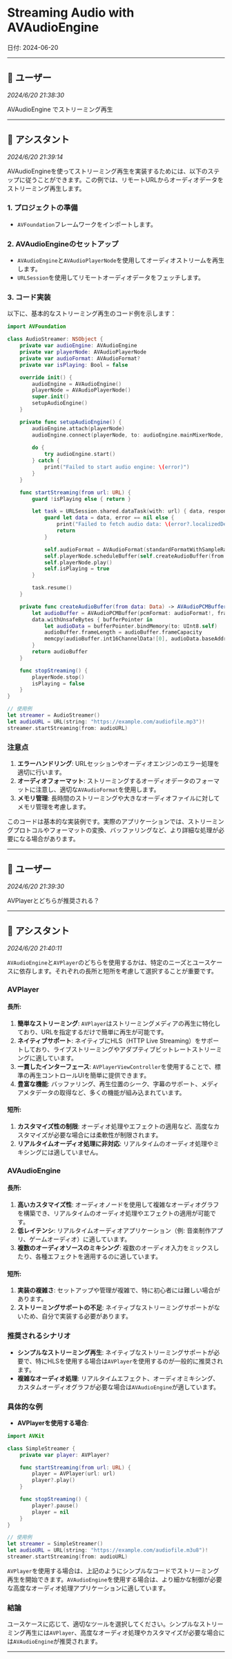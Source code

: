 # Streaming Audio with AVAudioEngine

日付: 2024-06-20

---

## 👤 ユーザー
*2024/6/20 21:38:30*

AVAudioEngine でストリーミング再生

---

## 🤖 アシスタント
*2024/6/20 21:39:14*

AVAudioEngineを使ってストリーミング再生を実装するためには、以下のステップに従うことができます。この例では、リモートURLからオーディオデータをストリーミング再生します。

### 1. プロジェクトの準備
- `AVFoundation`フレームワークをインポートします。

### 2. AVAudioEngineのセットアップ
- `AVAudioEngine`と`AVAudioPlayerNode`を使用してオーディオストリームを再生します。
- `URLSession`を使用してリモートオーディオデータをフェッチします。

### 3. コード実装

以下に、基本的なストリーミング再生のコード例を示します：

```swift
import AVFoundation

class AudioStreamer: NSObject {
    private var audioEngine: AVAudioEngine
    private var playerNode: AVAudioPlayerNode
    private var audioFormat: AVAudioFormat?
    private var isPlaying: Bool = false

    override init() {
        audioEngine = AVAudioEngine()
        playerNode = AVAudioPlayerNode()
        super.init()
        setupAudioEngine()
    }

    private func setupAudioEngine() {
        audioEngine.attach(playerNode)
        audioEngine.connect(playerNode, to: audioEngine.mainMixerNode, format: nil)
        
        do {
            try audioEngine.start()
        } catch {
            print("Failed to start audio engine: \(error)")
        }
    }

    func startStreaming(from url: URL) {
        guard !isPlaying else { return }

        let task = URLSession.shared.dataTask(with: url) { data, response, error in
            guard let data = data, error == nil else {
                print("Failed to fetch audio data: \(error?.localizedDescription ?? "Unknown error")")
                return
            }

            self.audioFormat = AVAudioFormat(standardFormatWithSampleRate: 44100, channels: 2)
            self.playerNode.scheduleBuffer(self.createAudioBuffer(from: data), at: nil, options: .loops, completionHandler: nil)
            self.playerNode.play()
            self.isPlaying = true
        }

        task.resume()
    }

    private func createAudioBuffer(from data: Data) -> AVAudioPCMBuffer {
        let audioBuffer = AVAudioPCMBuffer(pcmFormat: audioFormat!, frameCapacity: AVAudioFrameCount(data.count / Int(audioFormat!.streamDescription.pointee.mBytesPerFrame)))!
        data.withUnsafeBytes { bufferPointer in
            let audioData = bufferPointer.bindMemory(to: UInt8.self)
            audioBuffer.frameLength = audioBuffer.frameCapacity
            memcpy(audioBuffer.int16ChannelData![0], audioData.baseAddress, data.count)
        }
        return audioBuffer
    }

    func stopStreaming() {
        playerNode.stop()
        isPlaying = false
    }
}

// 使用例
let streamer = AudioStreamer()
let audioURL = URL(string: "https://example.com/audiofile.mp3")!
streamer.startStreaming(from: audioURL)
```

### 注意点
1. **エラーハンドリング**: URLセッションやオーディオエンジンのエラー処理を適切に行います。
2. **オーディオフォーマット**: ストリーミングするオーディオデータのフォーマットに注意し、適切な`AVAudioFormat`を使用します。
3. **メモリ管理**: 長時間のストリーミングや大きなオーディオファイルに対してメモリ管理を考慮します。

このコードは基本的な実装例です。実際のアプリケーションでは、ストリーミングプロトコルやフォーマットの変換、バッファリングなど、より詳細な処理が必要になる場合があります。

---

## 👤 ユーザー
*2024/6/20 21:39:30*

AVPlayerとどちらが推奨される？

---

## 🤖 アシスタント
*2024/6/20 21:40:11*

`AVAudioEngine`と`AVPlayer`のどちらを使用するかは、特定のニーズとユースケースに依存します。それぞれの長所と短所を考慮して選択することが重要です。

### AVPlayer
#### 長所:
1. **簡単なストリーミング**: `AVPlayer`はストリーミングメディアの再生に特化しており、URLを指定するだけで簡単に再生が可能です。
2. **ネイティブサポート**: ネイティブにHLS（HTTP Live Streaming）をサポートしており、ライブストリーミングやアダプティブビットレートストリーミングに適しています。
3. **一貫したインターフェース**: `AVPlayerViewController`を使用することで、標準の再生コントロールUIを簡単に提供できます。
4. **豊富な機能**: バッファリング、再生位置のシーク、字幕のサポート、メディアメタデータの取得など、多くの機能が組み込まれています。

#### 短所:
1. **カスタマイズ性の制限**: オーディオ処理やエフェクトの適用など、高度なカスタマイズが必要な場合には柔軟性が制限されます。
2. **リアルタイムオーディオ処理に非対応**: リアルタイムのオーディオ処理やミキシングには適していません。

### AVAudioEngine
#### 長所:
1. **高いカスタマイズ性**: オーディオノードを使用して複雑なオーディオグラフを構築でき、リアルタイムのオーディオ処理やエフェクトの適用が可能です。
2. **低レイテンシ**: リアルタイムオーディオアプリケーション（例: 音楽制作アプリ、ゲームオーディオ）に適しています。
3. **複数のオーディオソースのミキシング**: 複数のオーディオ入力をミックスしたり、各種エフェクトを適用するのに適しています。

#### 短所:
1. **実装の複雑さ**: セットアップや管理が複雑で、特に初心者には難しい場合があります。
2. **ストリーミングサポートの不足**: ネイティブなストリーミングサポートがないため、自分で実装する必要があります。

### 推奨されるシナリオ
- **シンプルなストリーミング再生**: ネイティブなストリーミングサポートが必要で、特にHLSを使用する場合は`AVPlayer`を使用するのが一般的に推奨されます。
- **複雑なオーディオ処理**: リアルタイムエフェクト、オーディオミキシング、カスタムオーディオグラフが必要な場合は`AVAudioEngine`が適しています。

### 具体的な例
- **AVPlayerを使用する場合**:

```swift
import AVKit

class SimpleStreamer {
    private var player: AVPlayer?

    func startStreaming(from url: URL) {
        player = AVPlayer(url: url)
        player?.play()
    }

    func stopStreaming() {
        player?.pause()
        player = nil
    }
}

// 使用例
let streamer = SimpleStreamer()
let audioURL = URL(string: "https://example.com/audiofile.m3u8")!
streamer.startStreaming(from: audioURL)
```

`AVPlayer`を使用する場合は、上記のようにシンプルなコードでストリーミング再生を開始できます。`AVAudioEngine`を使用する場合は、より細かな制御が必要な高度なオーディオ処理アプリケーションに適しています。

### 結論
ユースケースに応じて、適切なツールを選択してください。シンプルなストリーミング再生には`AVPlayer`、高度なオーディオ処理やカスタマイズが必要な場合には`AVAudioEngine`が推奨されます。

---
